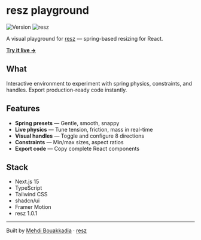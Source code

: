 # resz playground

![Version](https://img.shields.io/badge/version-1.0.1-blue)
![resz](https://img.shields.io/badge/resz-1.0.1-green)

A visual playground for [resz](https://github.com/mehdibouakkadia/resz) — spring-based resizing for React.

[**Try it live →**](https://resz-playground.vercel.app/)

## What

Interactive environment to experiment with spring physics, constraints, and handles. Export production-ready code instantly.

## Features

- **Spring presets** — Gentle, smooth, snappy
- **Live physics** — Tune tension, friction, mass in real-time  
- **Visual handles** — Toggle and configure 8 directions
- **Constraints** — Min/max sizes, aspect ratios
- **Export code** — Copy complete React components


## Stack

- Next.js 15
- TypeScript
- Tailwind CSS
- shadcn/ui
- Framer Motion
- resz 1.0.1

---

Built by [Mehdi Bouakkadia](https://github.com/mehdibouakkadia) · [resz](https://github.com/mehdibouakkadia/resz)